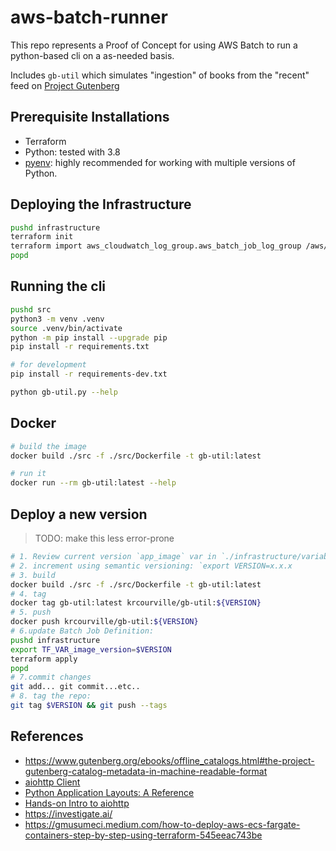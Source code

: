 # aws-batch-runner

This repo represents a Proof of Concept for using AWS Batch to run
a python-based cli on a as-needed basis.

Includes `gb-util` which simulates "ingestion" of books from the
"recent" feed on [Project Gutenberg](https://www.gutenberg.org)

## Prerequisite Installations

* Terraform
* Python: tested with 3.8
* [pyenv](https://github.com/pyenv/pyenv): highly recommended for working with
multiple versions of Python.

## Deploying the Infrastructure

```sh
pushd infrastructure
terraform init
terraform import aws_cloudwatch_log_group.aws_batch_job_log_group /aws/batch/job
popd
```

## Running the cli

```sh
pushd src
python3 -m venv .venv
source .venv/bin/activate
python -m pip install --upgrade pip
pip install -r requirements.txt

# for development
pip install -r requirements-dev.txt

python gb-util.py --help
```

## Docker

```sh
# build the image
docker build ./src -f ./src/Dockerfile -t gb-util:latest

# run it
docker run --rm gb-util:latest --help

```

## Deploy a new version

> TODO: make this less error-prone

```sh
# 1. Review current version `app_image` var in `./infrastructure/variables.tf`
# 2. increment using semantic versioning: `export VERSION=x.x.x
# 3. build
docker build ./src -f ./src/Dockerfile -t gb-util:latest
# 4. tag
docker tag gb-util:latest krcourville/gb-util:${VERSION}
# 5. push
docker push krcourville/gb-util:${VERSION}
# 6.update Batch Job Definition:
pushd infrastructure
export TF_VAR_image_version=$VERSION
terraform apply
popd
# 7.commit changes
git add... git commit...etc..
# 8. tag the repo:
git tag $VERSION && git push --tags
```




## References

* <https://www.gutenberg.org/ebooks/offline_catalogs.html#the-project-gutenberg-catalog-metadata-in-machine-readable-format>
* [aiohttp Client](https://us-pycon-2019-tutorial.readthedocs.io/aiohttp_client.html)
* [Python Application Layouts: A Reference](https://realpython.com/python-application-layouts)
* [Hands-on Intro to aiohttp](https://us-pycon-2019-tutorial.readthedocs.io/aiohttp_client.html)
* <https://investigate.ai/>
* <https://gmusumeci.medium.com/how-to-deploy-aws-ecs-fargate-containers-step-by-step-using-terraform-545eeac743be>

